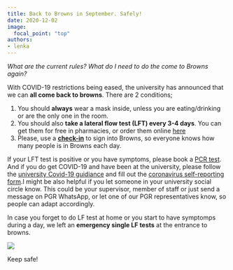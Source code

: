 ```yaml
---
title: Back to Browns in September. Safely!
date: 2020-12-02
image:
  focal_point: "top"
authors:
- lenka
---
```


*What are the current rules? What do I need to do the come to Browns again?*

<!--more-->

With COVID-19 restrictions being eased, the university has announced that we can **all come back to browns**. There are 2 conditions;
1. You should **always** wear a mask inside, unless you are eating/drinking or are the only one in the room.
2. You should also **take a lateral flow test (LFT) every 3-4 days**. You can get them for free in pharmacies, or order them online [here](https://www.gov.uk/order-coronavirus-rapid-lateral-flow-tests)
3. Please, use a **[check-in](https://geogbrowns.info/post/21-09-21-check-in/)** to sign into Browns, so everyone knows how many people is in Browns each day.

If your LFT test is positive or you have symptoms, please book a [PCR test](https://www.nhs.uk/conditions/coronavirus-covid-19/testing/get-tested-for-coronavirus/). And if you do get COVID-19 and have been at the university, please follow the [university Covid-19 guidiance](https://uob.sharepoint.com/sites/geographical-sciences/SitePages/COVID-19.aspx) and fill out the [coronavirus self-reporting form](https://www.bristol.ac.uk/report-coronavirus).I might be also helpful if you let someone in your university social circle know. This could be your supervisor, member of staff or just send a message on PGR WhatsApp, or let one of our PGR representatives know, so people can adapt accordingly.

In case you forget to do LF test at home or you start to have symptomps during a day, we left an **emergency single LF tests** at the entrance to browns.

![](./21-09-22-back-in-browns/elft.jpg)

Keep safe!